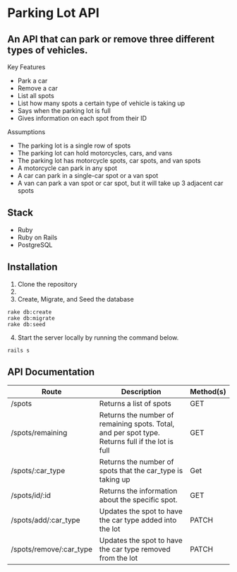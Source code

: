 # Parking Lot API

## An API that can park or remove three different types of vehicles.

Key Features
- Park a car
- Remove a car
- List all spots
- List how many spots a certain type of vehicle is taking up
- Says when the parking lot is full
- Gives information on each spot from their ID

Assumptions
- The parking lot is a single row of spots
- The parking lot can hold motorcycles, cars, and vans
- The parking lot has motorcycle spots, car spots, and van spots
- A motorcycle can park in any spot
- A car can park in a single-car spot or a van spot
- A van can park a van spot or car spot, but it will take up 3 adjacent car spots

## Stack
- Ruby
- Ruby on Rails
- PostgreSQL

## Installation

1. Clone the repository
2.
3. Create, Migrate, and Seed the database
```
rake db:create
rake db:migrate
rake db:seed
```
4. Start the server locally by running the command below.
```
rails s
```

## API Documentation

| Route                                | Description                                                                          | Method(s)  |
| ----------------------- | ------------------------------------------------------------------------------------------------- | ---------- |
| /spots                  | Returns a list of spots                                                                           | GET        |
| /spots/remaining        | Returns the number of remaining spots. Total, and per spot type. Returns full if the lot is full  | GET        |
| /spots/:car_type        | Returns the number of spots that the car_type is taking up                                        | Get        |
| /spots/id/:id           | Returns the information about the specific spot.                                                  | GET        |
| /spots/add/:car_type    | Updates the spot to have the car type added into the lot                                          | PATCH      |
| /spots/remove/:car_type | Updates the spot to have the car type removed from the lot                                        | PATCH      |

